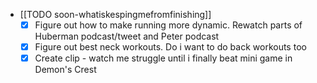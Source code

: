   * [[TODO soon-whatiskespingmefromfinishing]]
    * [x] Figure out how to make running more dynamic. Rewatch parts of Huberman podcast/tweet and Peter podcast
    * [x] Figure out best neck workouts. Do i want to do back workouts too
    * [x] Create clip - watch me struggle until i finally beat mini game in Demon's Crest